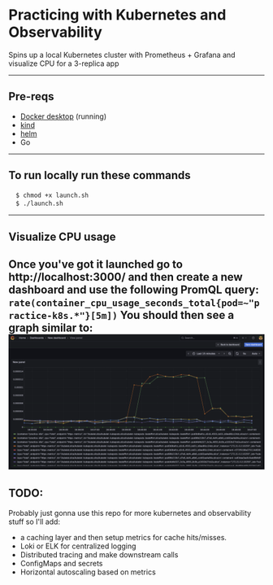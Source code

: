 # Practicing with Kubernetes and Observability

Spins up a local Kubernetes cluster with Prometheus + Grafana and visualize CPU for a 3-replica app

---


## Pre-reqs
- [Docker desktop](https://www.docker.com/products/docker-desktop) (running)
- [kind](https://kind.sigs.k8s.io/)
- [helm](https://helm.sh/)
- Go 

---
## To run locally run these commands

```bash
  $ chmod +x launch.sh
  $ ./launch.sh
```
---
## Visualize CPU usage
Once you've got it launched go to http://localhost:3000/ and then
create a new dashboard and use the following PromQL query:
`rate(container_cpu_usage_seconds_total{pod=~"practice-k8s.*"}[5m])`
You should then see a graph similar to:
![alt text](graph.png)
---
## TODO:
Probably just gonna use this repo for more kubernetes and observability stuff so I'll add:
- a caching layer and then setup metrics for cache hits/misses.
- Loki or ELK for centralized logging
- Distributed tracing and make downstream calls
- ConfigMaps and secrets
- Horizontal autoscaling based on metrics
